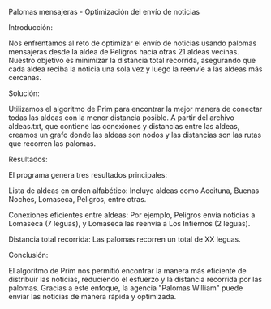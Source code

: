 Palomas mensajeras - Optimización del envío de noticias

Introducción:

Nos enfrentamos al reto de optimizar el envío de noticias usando palomas mensajeras desde la aldea de Peligros hacia otras 21 aldeas vecinas. Nuestro objetivo es minimizar la distancia total recorrida, asegurando que cada aldea reciba la noticia una sola vez y luego la reenvíe a las aldeas más cercanas.

Solución:

Utilizamos el algoritmo de Prim para encontrar la mejor manera de conectar todas las aldeas con la menor distancia posible. A partir del archivo aldeas.txt, que contiene las conexiones y distancias entre las aldeas, creamos un grafo donde las aldeas son nodos y las distancias son las rutas que recorren las palomas.

Resultados:

El programa genera tres resultados principales:

Lista de aldeas en orden alfabético: Incluye aldeas como Aceituna, Buenas Noches, Lomaseca, Peligros, entre otras.

Conexiones eficientes entre aldeas: Por ejemplo, Peligros envía noticias a Lomaseca (7 leguas), y Lomaseca las reenvía a Los Infiernos (2 leguas).

Distancia total recorrida: Las palomas recorren un total de XX leguas.

Conclusión:

El algoritmo de Prim nos permitió encontrar la manera más eficiente de distribuir las noticias, reduciendo el esfuerzo y la distancia recorrida por las palomas. Gracias a este enfoque, la agencia "Palomas William" puede enviar las noticias de manera rápida y optimizada.
